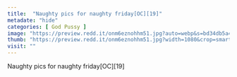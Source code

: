 ```yaml
---
title:  "Naughty pics for naughty friday[OC][19]"
metadate: "hide"
categories: [ God Pussy ]
image: "https://preview.redd.it/onm6eznohhm51.jpg?auto=webp&s=bd34db5a406a14bb57d0a513472567489c644007"
thumb: "https://preview.redd.it/onm6eznohhm51.jpg?width=1080&crop=smart&auto=webp&s=7baa9fc11b70118b75b3be9cdf50fc3535af2ee1"
visit: ""
---
```

Naughty pics for naughty friday[OC][19]
